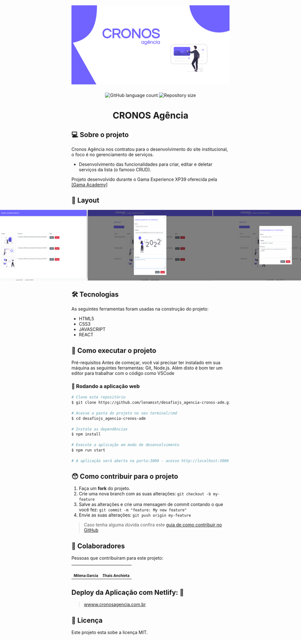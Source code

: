 <h1 align="center">
  <img src="https://github.com/lenamsst/desafiojs_agencia-cronos-adm/blob/main/assets/banner-marketing.png"/>
</h1>

<p align="center">
  <img alt="GitHub language count" src="https://img.shields.io/github/languages/count/lenamsst/desafiojs_agencia-cronos-adm">
  
  
  <img alt="Repository size" src="https://img.shields.io/github/repo-size/lenamsst/desafiojs_agencia-cronos-adm">



</p>

<h1 align="center">CRONOS Agência</h1>

## 💻 Sobre o projeto

Cronos Agência nos contratou para o desenvolvimento do site institucional, o foco é no gerenciamento de serviços.

- Desenvolvimento das funcionalidades para criar, editar e deletar serviços da lista (o famoso CRUD).

Projeto desenvolvido durante o Gama Experience XP39 oferecida pela  <a href="https://www.gama.academy/gama-experience/desenvolvimento-full-stack">[Gama Academy]</a>

## 🎨 Layout

<p align="center" style="display: flex; align-items: flex-start; justify-content: center;">
  <img alt="gamaacademy" title="#gamaacademy" src="./assets/principal.png" width="400px">

  <img alt="gamaacademy" title="#gamaacademy" src="./assets/cadastrar.png" width="400px">
  
  <img alt="gamaacademy" title="#gamaacademy" src="./assets/editar.png" width="400px"> 
</p>

## 🛠 Tecnologias

As seguintes ferramentas foram usadas na construção do projeto:

- HTML5
- CSS3
- JAVASCRIPT
- REACT

## 🚀 Como executar o projeto

Pré-requisitos
Antes de começar, você vai precisar ter instalado em sua máquina as seguintes ferramentas: Git, Node.js. Além disto é bom ter um editor para trabalhar com o código como VSCode


### 🧭 Rodando a aplicação web

```bash
# Clone este repositório
$ git clone https://github.com/lenamsst/desafiojs_agencia-cronos-adm.git

# Acesse a pasta do projeto no seu terminal/cmd
$ cd desafiojs_agencia-cronos-adm

# Instale as dependências
$ npm install

# Execute a aplicação em modo de desenvolvimento
$ npm run start

# A aplicação será aberta na porta:3000 - acesse http://localhost:3000
```

## 😯 Como contribuir para o projeto

1. Faça um **fork** do projeto.
2. Crie uma nova branch com as suas alterações: `git checkout -b my-feature`
3. Salve as alterações e crie uma mensagem de commit contando o que você fez: `git commit -m "feature: My new feature"`
4. Envie as suas alterações: `git push origin my-feature`
> Caso tenha alguma dúvida confira este [guia de como contribuir no GitHub](https://github.com/firstcontributions/first-contributions)

## 🤝 Colaboradores

Pessoas que contribuíram para este projeto:


<table>
  <tr>
    <td align="center"><a href="https://github.com/lenamsst"><img style="border-radius: 50%;" src="https://avatars.githubusercontent.com/u/85361518?v=4" width="100px;" alt=""/><br /><sub><b>Milena Garcia</b></sub></a><br/></td>
    <td align="center"><a href="https://github.com/thaisanchieta"><img style="border-radius: 50%;" src="https://avatars.githubusercontent.com/u/94201352?v=4" width="100px;" alt=""/><br /><sub><b>Thais Anchieta</b></sub></a><br /></td>
  </tr>
</table>

## Deploy da Aplicação com Netlify: :dash:

> [wwww.cronosagencia.com.br](https://cronosagencia.netlify.app/)
 
## 📝 Licença

Este projeto esta sobe a licença MIT.
